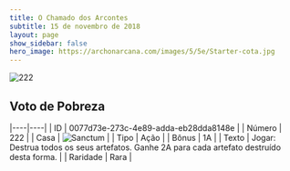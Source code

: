```yaml
---
title: O Chamado dos Arcontes
subtitle: 15 de novembro de 2018
layout: page
show_sidebar: false
hero_image: https://archonarcana.com/images/5/5e/Starter-cota.jpg
---
```


![222](https://cdn.keyforgegame.com/media/card_front/pt/341_222_QR5CWH4G69H3_pt.png)

## Voto de Pobreza

|----|----|
| ID | 0077d73e-273c-4e89-adda-eb28dda8148e |
| Número | 222 |
| Casa | ![Sanctum](https://archonarcana.com/images/thumb/c/c7/Sanctum.png/22px-Sanctum.png "Santuário") |
| Tipo | Ação |
| Bônus | 1A |
| Texto | Jogar: Destrua todos os seus artefatos. Ganhe 2A para cada artefato destruído desta forma. |
| Raridade | Rara |
